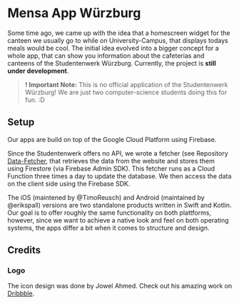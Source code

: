 # Mensa App Würzburg

Some time ago, we came up with the idea that a homescreen widget for the canteen we usually go to while on University-Campus, that displays todays meals would be cool. The initial idea evolved into a bigger concept for a whole app, that can show you information about the cafeterias and canteens of the Studentenwerk Würzburg. Currently, the project is **still under development**.

> **!  Important Note:** This is no official application of the Studentenwerk Würzburg! We are just two computer-science students doing this for fun. :D


## Setup
Our apps are build on top of the Google Cloud Platform using Firebase.

Since the Studentenwerk offers no API, we wrote a fetcher (see Repository [Data-Fetcher](https://github.com/mensa-app-wuerzburg/Data-Fetcher), that retrieves the data from the website and stores them using Firestore (via Firebase Admin SDK). This fetcher runs as a Cloud Function three times a day to update the database. We then access the data on the client side using the Firebase SDK.

The iOS (maintened by @TimoReusch) and Android (maintained by @erikspall) versions are two standalone products written in Swift and Kotlin. Our goal is to offer roughly the same functionality on both plattforms, however, since we want to achieve a native look and feel on both operating systems, the apps differ a bit when it comes to structure and design. 

<!--

**Here are some ideas to get you started:**

🙋‍♀️ A short introduction - what is your organization all about?
🌈 Contribution guidelines - how can the community get involved?
👩‍💻 Useful resources - where can the community find your docs? Is there anything else the community should know?
🍿 Fun facts - what does your team eat for breakfast?
🧙 Remember, you can do mighty things with the power of [Markdown](https://docs.github.com/github/writing-on-github/getting-started-with-writing-and-formatting-on-github/basic-writing-and-formatting-syntax)
-->

## Credits
### Logo
The icon design was done by Jowel Ahmed. Check out his amazing work on [Dribbble](https://dribbble.com/jowelahmed_s).
